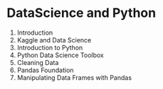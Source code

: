 # DataScience and Python

1. Introduction
2. Kaggle and Data Science
3. Introduction to Python
4. Python Data Science Toolbox
5. Cleaning Data
6. Pandas Foundation 
7. Manipulating Data Frames with Pandas

```

```
 <a href="http://veribilimci.org/wp-content/uploads/2018/05/DataScicenMultiDicipline.png" title="FVCproductions" alt="FVCproductions"></a>
 
